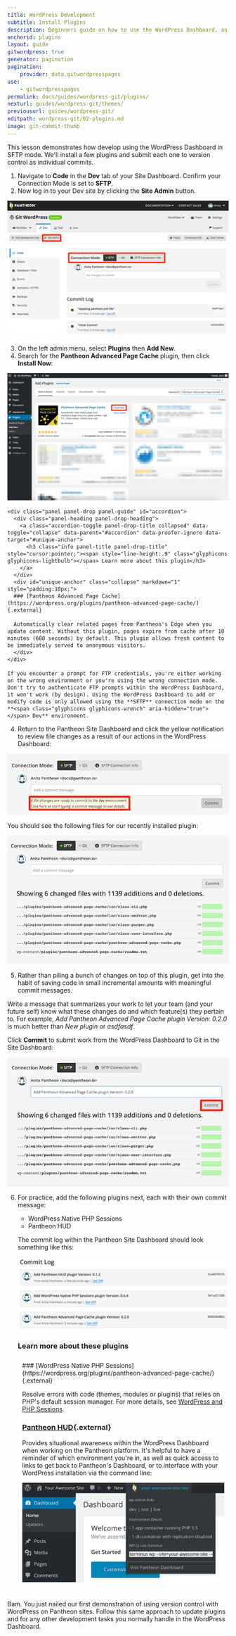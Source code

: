 ```yaml
---
title: WordPress Development
subtitle: Install Plugins
description: Beginners guide on how to use the WordPress Dashboard, an SFTP client, and your text editor of choice to work quickly, safely and easily on Pantheon's Git-based platform.
anchorid: plugins
layout: guide
gitwordpress: true
generator: pagination
pagination:
    provider: data.gitwordpresspages
use:
    - gitwordpresspages
permalink: docs/guides/wordpress-git/plugins/
nexturl: guides/wordpress-git/themes/
previousurl: guides/wordpress-git/
editpath: wordpress-git/02-plugins.md
image: git-commit-thumb
---
```

This lesson demonstrates how develop using the WordPress Dashboard in SFTP mode. We'll install a few plugins and submit each one to version control as individual commits.

1. Navigate to **<span class="glyphicons glyphicons-embed-close" aria-hidden="true"></span> Code** in the **<span class="glyphicons glyphicons-wrench" aria-hidden="true"></span> Dev** tab of your Site Dashboard. Confirm your Connection Mode is set to **SFTP**.
2. Now log in to your Dev site by clicking the **<span class="glyphicons glyphicons-new-window-alt" aria-hidden="true"></span> Site Admin** button.

  ![Add new plugin](/source/docs/assets/images/guides/git-wordpress/sftp-mode.png)

3. On the left admin menu, select **Plugins** then **Add New**.
4. Search for the **Pantheon Advanced Page Cache** plugin, then click **Install Now**:

  ![Install Pantheon Advanced Page Cache plugin](/source/docs/assets/images/guides/git-wordpress/install-advanced-page-cache.png)

    <div class="panel panel-drop panel-guide" id="accordion">
      <div class="panel-heading panel-drop-heading">
        <a class="accordion-toggle panel-drop-title collapsed" data-toggle="collapse" data-parent="#accordion" data-proofer-ignore data-target="#unique-anchor">
          <h3 class="info panel-title panel-drop-title" style="cursor:pointer;"><span style="line-height:.9" class="glyphicons glyphicons-lightbulb"></span> Learn more about this plugin</h3>
        </a>
      </div>
      <div id="unique-anchor" class="collapse" markdown="1" style="padding:10px;">
      ### [Pantheon Advanced Page Cache](https://wordpress.org/plugins/pantheon-advanced-page-cache/){.external}

      Automatically clear related pages from Pantheon's Edge when you update content. Without this plugin, pages expire from cache after 10 minutes (600 seconds) by default. This plugin allows fresh content to be immediately served to anonymous visitors.
      </div>
    </div>

    If you encounter a prompt for FTP credentials, you're either working on the wrong environment or you're using the wrong connection mode. Don't try to authenticate FTP prompts within the WordPress Dashboard, it won't work (by design). Using the WordPress Dashboard to add or modify code is only allowed using the **SFTP** connection mode on the **<span class="glyphicons glyphicons-wrench" aria-hidden="true"></span> Dev** environment.

4. Return to the Pantheon Site Dashboard and click the yellow notification to review file changes as a result of our actions in the WordPress Dashboard:

  ![View file changes prompt](/source/docs/assets/images/guides/git-wordpress/file-changes.png)


  You should see the following files for our recently installed plugin:

  ![View advanced page cache plugin files](/source/docs/assets/images/guides/git-wordpress/view-advanced-page-cache.png)

5. Rather than piling a bunch of changes on top of this plugin, get into the habit of saving code in small incremental amounts with meaningful commit messages.

  Write a message that summarizes your work to let your team (and your future self) know what these changes do and which feature(s) they pertain to. For example, _Add Pantheon Advanced Page Cache plugin Version: 0.2.0_ is much better than _New plugin_ or _asdfasdf_.

  Click **Commit** to submit work from the WordPress Dashboard to Git in the Site Dashboard:

  ![Commit advanced page cache plugin files](/source/docs/assets/images/guides/git-wordpress/commit-advanced-page-cache.png)

6. For practice, add the following plugins next, each with their own commit message:

     - WordPress Native PHP Sessions
     - Pantheon HUD

     The commit log within the Pantheon Site Dashboard should look something like this:

     ![Several Plugins Added](/source/docs/assets/images/guides/git-wordpress/several-plugins-added.png)

    <div class="panel panel-drop panel-guide" id="accordion">
      <div class="panel-heading panel-drop-heading">
        <a class="accordion-toggle panel-drop-title collapsed" data-toggle="collapse" data-parent="#accordion" data-proofer-ignore data-target="#unique-anchor2">
          <h3 class="info panel-title panel-drop-title" style="cursor:pointer;"><span style="line-height:.9" class="glyphicons glyphicons-lightbulb"></span> Learn more about these plugins</h3>
        </a>
      </div>
      <div id="unique-anchor2" class="collapse" markdown="1" style="padding:10px;">
      ### [WordPress Native PHP Sessions](https://wordpress.org/plugins/pantheon-advanced-page-cache/){.external}

      Resolve errors with code (themes, modules or plugins) that relies on PHP's default session manager. For more details, see [WordPress and PHP Sessions](/docs/wordpress-sessions/#troubleshooting-session-errors).

      ### [Pantheon HUD](https://wordpress.org/plugins/pantheon-hud/){.external}

      Provides situational awareness within the WordPress Dashboard when working on the Pantheon platform. It's helpful to have a reminder of which environment you're in, as well as quick access to links to get back to Pantheon's Dashboard, or to interface with your WordPress installation via the command line:

      ![Pantheon HUD](/source/docs/assets/images/pantheon-hud.png)
      </div>
    </div>

Bam. You just nailed our first demonstration of using version control with WordPress on Pantheon sites. Follow this same approach to update plugins and for any other development tasks you normally handle in the WordPress Dashboard.
